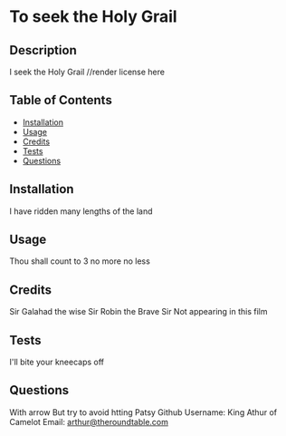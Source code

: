 # To seek the Holy Grail
  ## Description
  I seek the Holy Grail
  //render license here

  ## Table of Contents
  
  - [Installation](#installation)
  - [Usage](#usage)
  - [Credits](#credits)
  - [Tests](#tests)
  - [Questions](#questions)
  
  ## Installation
  I have ridden many lengths of the land

  ## Usage
  Thou shall count to 3 no more no less
  
  ## Credits
  Sir Galahad the wise Sir Robin the Brave Sir Not appearing in this film
 
  ## Tests
  I'll bite your kneecaps off

  ## Questions
  With arrow But try to avoid htting Patsy
  Github Username: King Athur of Camelot
  Email: arthur@theroundtable.com
